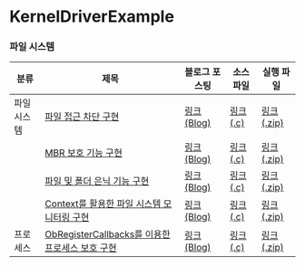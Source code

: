 # KernelDriverExample

### 파일 시스템
  
|분류|제목|블로그 포스팅|소스 파일|실행 파일|
|---|----|---|---|---|
|파일 시스템|[파일 접근 차단 구현](https://github.com/nms200299/KernelDriverExample/tree/main/FileSystem_Monitoring%26Filtering)|[링크 (Blog)](https://blog.naver.com/nms200299/223885490122)|[링크 (.c)](https://github.com/nms200299/KernelDriverExample/blob/main/FileSystem_Monitoring%26Filtering/src/FsFilter3.c)|[링크 (.zip)](https://github.com/nms200299/KernelDriverExample/blob/main/FileSystem_Monitoring%26Filtering/bin/x64.zip)|
||[MBR 보호 기능 구현](https://github.com/nms200299/KernelDriverExample/tree/main/FileSystem_MBR_Protect)|[링크 (Blog)](https://blog.naver.com/nms200299/223886726687)|[링크 (.c)](https://github.com/nms200299/KernelDriverExample/blob/main/FileSystem_MBR_Protect/src/FsFilter3.c)|[링크 (.zip)](https://github.com/nms200299/KernelDriverExample/blob/main/FileSystem_MBR_Protect/bin/x64.zip)|
||[파일 및 폴더 은닉 기능 구현](https://github.com/nms200299/KernelDriverExample/tree/main/FileSystem_FileHide)|[링크 (Blog)](https://blog.naver.com/nms200299/223890666192)|[링크 (.c)](https://github.com/nms200299/KernelDriverExample/blob/main/FileSystem_FileHide/src/FsFilter3.c)|[링크 (.zip)](https://github.com/nms200299/KernelDriverExample/blob/main/FileSystem_FileHide/bin/x64.zip)|
||[Context를 활용한 파일 시스템 모니터링 구현](https://github.com/nms200299/KernelDriverExample/tree/main/FileSystem_FileHide)|[링크 (Blog)](https://blog.naver.com/nms200299/223897507922)|[링크 (.c)](https://github.com/nms200299/KernelDriverExample/blob/main/FileSystem_Context_Monitoring/src/FsFilter3.c)|[링크 (.zip)](https://github.com/nms200299/KernelDriverExample/blob/main/FileSystem_Context_Monitoring/bin/x64.zip)|
|프로세스|[ObRegisterCallbacks를 이용한 프로세스 보호 구현](https://github.com/nms200299/KernelDriverExample/tree/main/Process_Access_Protect)|[링크 (Blog)](https://blog.naver.com/nms200299/223902880472)|[링크 (.c)](https://github.com/nms200299/KernelDriverExample/blob/main/Process_Access_Protect/src/FsFilter3.c)|[링크 (.zip)](https://github.com/nms200299/KernelDriverExample/blob/main/Process_Access_Protect/bin/x64.zip)|

